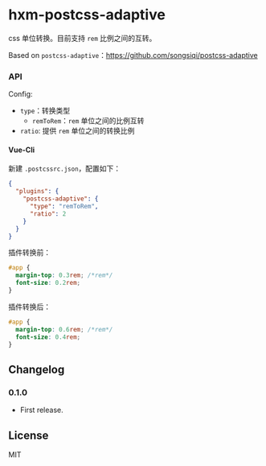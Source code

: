 # hxm-postcss-adaptive

css 单位转换。目前支持 `rem` 比例之间的互转。  

Based on `postcss-adaptive`：https://github.com/songsiqi/postcss-adaptive

### API

Config: 

* `type`：转换类型
  * `remToRem`：`rem` 单位之间的比例互转
* `ratio`: 提供 `rem` 单位之间的转换比例

#### Vue-Cli
新建 `.postcssrc.json`，配置如下：

```json
{
  "plugins": {
    "postcss-adaptive": {
      "type": "remToRem",
      "ratio": 2
    }
  }
}
```

插件转换前：
```css
#app {
  margin-top: 0.3rem; /*rem*/
  font-size: 0.2rem;
}
```

插件转换后：
```css
#app {
  margin-top: 0.6rem; /*rem*/
  font-size: 0.4rem;
}
```

## Changelog

### 0.1.0

* First release.

## License

MIT
